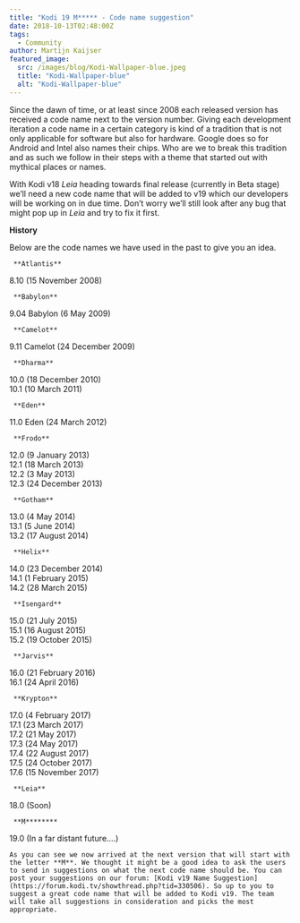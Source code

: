 ```yaml
---
title: "Kodi 19 M***** - Code name suggestion"
date: 2018-10-13T02:48:00Z
tags:
  - Community
author: Martijn Kaijser
featured_image:
  src: /images/blog/Kodi-Wallpaper-blue.jpeg
  title: "Kodi-Wallpaper-blue"
  alt: "Kodi-Wallpaper-blue"
---
```


Since the dawn of time, or at least since 2008 each released version has received a code name next to the version number. Giving each development iteration a code name in a certain category is kind of a tradition that is not only applicable for software but also for hardware. Google does so for Android and Intel also names their chips. Who are we to break this tradition and as such we follow in their steps with a theme that started out with mythical places or names.

With Kodi v18 _Leia_ heading towards final release (currently in Beta stage) we’ll need a new code name that will be added to v19 which our developers will be working on in due time. Don’t worry we’ll still look after any bug that might pop up in _Leia_ and try to fix it first.

**History**

Below are the code names we have used in the past to give you an idea.

     **Atlantis**

8.10 (15 November 2008)

     **Babylon**

9.04 Babylon (6 May 2009)

     **Camelot**

9.11 Camelot (24 December 2009)

     **Dharma**

10.0 (18 December 2010)  
10.1 (10 March 2011)

     **Eden**

11.0 Eden (24 March 2012)

     **Frodo**

12.0 (9 January 2013)  
12.1 (18 March 2013)  
12.2 (3 May 2013)  
12.3 (24 December 2013)

     **Gotham**

13.0 (4 May 2014)  
13.1 (5 June 2014)  
13.2 (17 August 2014)

     **Helix**

14.0 (23 December 2014)  
14.1 (1 February 2015)  
14.2 (28 March 2015)

     **Isengard**

15.0 (21 July 2015)  
15.1 (16 August 2015)  
15.2 (19 October 2015)

     **Jarvis**

16.0 (21 February 2016)  
16.1 (24 April 2016)

     **Krypton**

17.0 (4 February 2017)  
17.1 (23 March 2017)  
17.2 (21 May 2017)  
17.3 (24 May 2017)  
17.4 (22 August 2017)  
17.5 (24 October 2017)  
17.6 (15 November 2017)

     **Leia**

18.0 (Soon)

     **M********

19.0 (In a far distant future….)

    As you can see we now arrived at the next version that will start with the letter **M**. We thought it might be a good idea to ask the users to send in suggestions on what the next code name should be. You can post your suggestions on our forum: [Kodi v19 Name Suggestion](https://forum.kodi.tv/showthread.php?tid=330506). So up to you to suggest a great code name that will be added to Kodi v19. The team will take all suggestions in consideration and picks the most appropriate.
